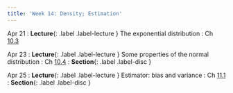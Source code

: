 ```yaml
---
title: 'Week 14: Density; Estimation'
---
```


Apr 21
: **Lecture**{: .label .label-lecture } The exponential distribution
    : Ch [10.3](http://stat88.org/textbook/content/Chapter_10/03_The_Exponential_Distribution.html)

Apr 23
: **Lecture**{: .label .label-lecture } Some properties of the normal distribution
    : Ch [10.4](http://stat88.org/textbook/content/Chapter_10/04_The_Normal_Distribution.html)
: **Section**{: .label .label-disc }

Apr 25
: **Lecture**{: .label .label-lecture } Estimator: bias and variance
    : Ch [11.1](http://stat88.org/textbook/content/Chapter_11/01_Bias_and_Variance.html)
: **Section**{: .label .label-disc }
